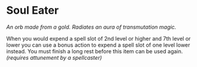 # Soul Eater

*An orb made from a gold. Radiates an aura of transmutation magic.*

When you would expend a spell slot of 2nd level or higher and 7th level or lower you can use a bonus action to expend a spell slot of one level lower instead. You must finish a long rest before this item can be used again. *(requires attunement by a spellcaster)*
